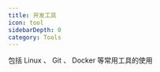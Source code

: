 ```yaml
---
title: 开发工具
icon: tool
sidebarDepth: 0 
category: Tools
---
```



包括 Linux 、 Git 、 Docker 等常用工具的使用


